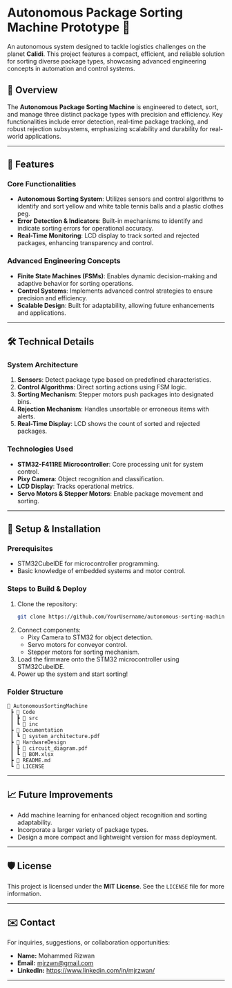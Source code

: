 # Autonomous Package Sorting Machine Prototype 🤖  

An autonomous system designed to tackle logistics challenges on the planet **Calidi**. This project features a compact, efficient, and reliable solution for sorting diverse package types, showcasing advanced engineering concepts in automation and control systems.  

## 📖 Overview  
The **Autonomous Package Sorting Machine** is engineered to detect, sort, and manage three distinct package types with precision and efficiency. Key functionalities include error detection, real-time package tracking, and robust rejection subsystems, emphasizing scalability and durability for real-world applications.  

---

## 🎯 Features  
### Core Functionalities  
- **Autonomous Sorting System**: Utilizes sensors and control algorithms to identify and sort yellow and white table tennis balls and a plastic clothes peg.  
- **Error Detection & Indicators**: Built-in mechanisms to identify and indicate sorting errors for operational accuracy.  
- **Real-Time Monitoring**: LCD display to track sorted and rejected packages, enhancing transparency and control.  

### Advanced Engineering Concepts  
- **Finite State Machines (FSMs)**: Enables dynamic decision-making and adaptive behavior for sorting operations.  
- **Control Systems**: Implements advanced control strategies to ensure precision and efficiency.  
- **Scalable Design**: Built for adaptability, allowing future enhancements and applications.  

---

## 🛠️ Technical Details  
### System Architecture  
1. **Sensors**: Detect package type based on predefined characteristics.  
2. **Control Algorithms**: Direct sorting actions using FSM logic.  
3. **Sorting Mechanism**: Stepper motors push packages into designated bins.  
4. **Rejection Mechanism**: Handles unsortable or erroneous items with alerts.  
5. **Real-Time Display**: LCD shows the count of sorted and rejected packages.  

### Technologies Used  
- **STM32-F411RE Microcontroller**: Core processing unit for system control.  
- **Pixy Camera**: Object recognition and classification.  
- **LCD Display**: Tracks operational metrics.  
- **Servo Motors & Stepper Motors**: Enable package movement and sorting.  

---

## 🔧 Setup & Installation  
### Prerequisites  
- STM32CubeIDE for microcontroller programming.  
- Basic knowledge of embedded systems and motor control.  

### Steps to Build & Deploy  
1. Clone the repository:  
   ```bash  
   git clone https://github.com/YourUsername/autonomous-sorting-machine.git  
   ```  
2. Connect components:  
   - Pixy Camera to STM32 for object detection.  
   - Servo motors for conveyor control.  
   - Stepper motors for sorting mechanism.  
3. Load the firmware onto the STM32 microcontroller using STM32CubeIDE.  
4. Power up the system and start sorting!  

### Folder Structure  
```
📂 AutonomousSortingMachine  
 ┣ 📂 Code  
 ┃ ┣ 📂 src  
 ┃ ┗ 📂 inc  
 ┣ 📂 Documentation  
 ┃ ┗ 📜 system_architecture.pdf  
 ┣ 📂 HardwareDesign  
 ┃ ┣ 📜 circuit_diagram.pdf  
 ┃ ┗ 📜 BOM.xlsx  
 ┣ 📜 README.md  
 ┗ 📜 LICENSE  
```  

---

## 📈 Future Improvements  
- Add machine learning for enhanced object recognition and sorting adaptability.  
- Incorporate a larger variety of package types.  
- Design a more compact and lightweight version for mass deployment.  

---

## 🛡️ License  
This project is licensed under the **MIT License**. See the `LICENSE` file for more information.  

---

## ✉️ Contact  
For inquiries, suggestions, or collaboration opportunities:  
- **Name:** Mohammed Rizwan 
- **Email:** mjrzwn@gmail.com  
- **LinkedIn:** https://www.linkedin.com/in/mjrzwan/

---